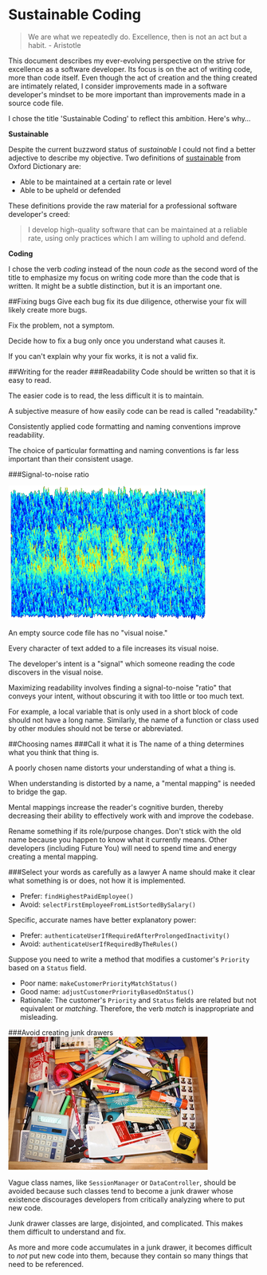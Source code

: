 # Sustainable Coding

> We are what we repeatedly do. Excellence, then is not an act but a habit. - Aristotle

This document describes my ever-evolving perspective on the strive for excellence as a software developer. Its focus is on the act of writing code, more than code itself. Even though the act of creation and the thing created are intimately related, I consider improvements made in a software developer's mindset to be more important than improvements made in a source code file.

I chose the title 'Sustainable Coding' to reflect this ambition. Here's why…

**Sustainable**

Despite the current buzzword status of *sustainable* I could not find a better adjective to describe my objective. Two definitions of [sustainable](http://www.oxforddictionaries.com/us/definition/american_english/sustainable) from Oxford Dictionary are:
- Able to be maintained at a certain rate or level
- Able to be upheld or defended

These definitions provide the raw material for a professional software developer's creed: 

> I develop high-quality software that can be maintained at a reliable rate, using only practices which I am willing to uphold and defend.

**Coding**

I chose the verb *coding* instead of the noun *code* as the second word of the title to emphasize my focus on writing code more than the code that is written. It might be a subtle distinction, but it is an important one.

##Fixing bugs
Give each bug fix its due diligence, otherwise your fix will likely create more bugs.

Fix the problem, not a symptom.

Decide how to fix a bug only once you understand what causes it.

If you can't explain why your fix works, it is not a valid fix.

##Writing for the reader
###Readability
Code should be written so that it is easy to read.

The easier code is to read, the less difficult it is to maintain.

A subjective measure of how easily code can be read is called "readability."

Consistently applied code formatting and naming conventions improve readability.

The choice of particular formatting and naming conventions is far less important than their consistent usage.

###Signal-to-noise ratio

![Signal in the noise](/images/signal-to-noise.png)

An empty source code file has no "visual noise."

Every character of text added to a file increases its visual noise.

The developer's intent is a "signal" which someone reading the code discovers in the visual noise.

Maximizing readability involves finding a signal-to-noise "ratio" that conveys your intent, without obscuring it with too little or too much text.

For example, a local variable that is only used in a short block of code should not have a long name. Similarly, the name of a function or class used by other modules should not be terse or abbreviated.

##Choosing names
###Call it what it is
The name of a thing determines what you think that thing is. 

A poorly chosen name distorts your understanding of what a thing is.

When understanding is distorted by a name, a "mental mapping" is needed to bridge the gap.

Mental mappings increase the reader's cognitive burden, thereby decreasing their ability to effectively work with and improve the codebase.

Rename something if its role/purpose changes. Don't stick with the old name because you happen to know what it currently means. Other developers (including Future You) will need to spend time and energy creating a mental mapping.

###Select your words as carefully as a lawyer
A name should make it clear what something is or does, not how it is implemented.
- Prefer: `findHighestPaidEmployee()`
- Avoid: `selectFirstEmployeeFromListSortedBySalary()`

Specific, accurate names have better explanatory power:
- Prefer: `authenticateUserIfRequiredAfterProlongedInactivity()`
- Avoid: `authenticateUserIfRequiredByTheRules()`

Suppose you need to write a method that modifies a customer's `Priority` based on a `Status` field. 
- Poor name: `makeCustomerPriorityMatchStatus()` 
- Good name: `adjustCustomerPriorityBasedOnStatus()` 
- Rationale: The customer's `Priority` and `Status` fields are related but not equivalent or *matching*. Therefore, the verb *match* is inappropriate and misleading.

###Avoid creating junk drawers
![Junk drawer](images/junk-drawer.png)

Vague class names, like `SessionManager` or `DataController`, should be avoided because such classes tend to become a junk drawer whose existence discourages developers from critically analyzing where to put new code. 

Junk drawer classes are large, disjointed, and complicated. This makes them difficult to understand and fix.

As more and more code accumulates in a junk drawer, it becomes difficult to *not* put new code into them, because they contain so many things that need to be referenced.
